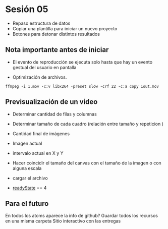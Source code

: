 # Sesión 05

- Repaso estructura de datos
- Copiar una plantilla para iniciar un nuevo proyecto
- Botones para detonar distintos resultados

## Nota importante antes de iniciar

- El evento de reproducción se ejecuta solo hasta que hay un evento gestual del usuario en pantalla

- Optimización de archivos.

`ffmpeg -i 1.mov -c:v libx264 -preset slow -crf 22 -c:a copy 1out.mov`

## Previsualización de un video

- Determinar cantidad de filas y columnas
- Determinar tamaño de cada cuadro (relación entre tamaño y repeticion )
- Cantidad final de imágenes
- Imagen actual
- intervalo actual en X y Y
- Hacer coincidir el tamaño del canvas con el tamaño de la imagen o con alguna escala
- cargar el archivo

- [readyState](https://developer.mozilla.org/en-US/docs/Web/API/HTMLMediaElement/readyState) == 4

## Para el futuro

En todos los atoms aparece la info de github?
Guardar todos los recursos en una misma carpeta
Sitio interactivo con las entregas 
